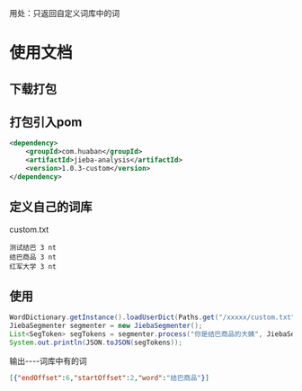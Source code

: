 
用处：只返回自定义词库中的词

# 使用文档

## 下载打包

## 打包引入pom

```xml
<dependency>
    <groupId>com.huaban</groupId>
    <artifactId>jieba-analysis</artifactId>
    <version>1.0.3-custom</version>
</dependency>
```

## 定义自己的词库

custom.txt
```
测试结巴 3 nt
结巴商品 3 nt
红军大学 3 nt
```

## 使用

```java
WordDictionary.getInstance().loadUserDict(Paths.get("/xxxxx/custom.txt"));
JiebaSegmenter segmenter = new JiebaSegmenter();
List<SegToken> segTokens = segmenter.process("你是结巴商品的大姨", JiebaSegmenter.SegMode.INDEX, true);
System.out.println(JSON.toJSON(segTokens));
```

输出----词库中有的词
```json
[{"endOffset":6,"startOffset":2,"word":"结巴商品"}]
```
